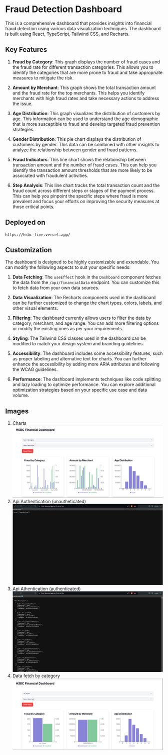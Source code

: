 # Fraud Detection Dashboard

This is a comprehensive dashboard that provides insights into financial fraud detection using various data visualization techniques. The dashboard is built using React, TypeScript, Tailwind CSS, and Recharts.

## Key Features

1. **Fraud by Category**: This graph displays the number of fraud cases and the fraud rate for different transaction categories. This allows you to identify the categories that are more prone to fraud and take appropriate measures to mitigate the risk.

2. **Amount by Merchant**: This graph shows the total transaction amount and the fraud rate for the top merchants. This helps you identify merchants with high fraud rates and take necessary actions to address the issue.

3. **Age Distribution**: This graph visualizes the distribution of customers by age. This information can be used to understand the age demographic that is more susceptible to fraud and develop targeted fraud prevention strategies.

4. **Gender Distribution**: This pie chart displays the distribution of customers by gender. This data can be combined with other insights to analyze the relationship between gender and fraud patterns.

5. **Fraud Indicators**: This line chart shows the relationship between transaction amount and the number of fraud cases. This can help you identify the transaction amount thresholds that are more likely to be associated with fraudulent activities.

6. **Step Analysis**: This line chart tracks the total transaction count and the fraud count across different steps or stages of the payment process. This can help you pinpoint the specific steps where fraud is more prevalent and focus your efforts on improving the security measures at those critical points.

## Deployed on
```
https://hsbc-five.vercel.app/

```

## Customization

The dashboard is designed to be highly customizable and extendable. You can modify the following aspects to suit your specific needs:

1. **Data Fetching**: The `useEffect` hook in the `Dashboard` component fetches the data from the `/api/financialData` endpoint. You can customize this to fetch data from your own data sources.

2. **Data Visualization**: The Recharts components used in the dashboard can be further customized to change the chart types, colors, labels, and other visual elements.

3. **Filtering**: The dashboard currently allows users to filter the data by category, merchant, and age range. You can add more filtering options or modify the existing ones as per your requirements.

4. **Styling**: The Tailwind CSS classes used in the dashboard can be modified to match your design system and branding guidelines.

5. **Accessibility**: The dashboard includes some accessibility features, such as proper labeling and alternative text for charts. You can further enhance the accessibility by adding more ARIA attributes and following the WCAG guidelines.

6. **Performance**: The dashboard implements techniques like code splitting and lazy loading to optimize performance. You can explore additional optimization strategies based on your specific use case and data volume.

## Images
1. Charts
![alt text](image.png)
2. Api Authentication (unautheticated)
![alt text](image-1.png)
3. Api Athentication (authenticated)
![alt text](image-2.png)
4. Data fetch by category
![alt text](image-3.png)